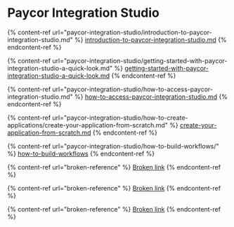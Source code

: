 # Paycor Integration Studio



{% content-ref url="paycor-integration-studio/introduction-to-paycor-integration-studio.md" %}
[introduction-to-paycor-integration-studio.md](paycor-integration-studio/introduction-to-paycor-integration-studio.md)
{% endcontent-ref %}

{% content-ref url="paycor-integration-studio/getting-started-with-paycor-integration-studio-a-quick-look.md" %}
[getting-started-with-paycor-integration-studio-a-quick-look.md](paycor-integration-studio/getting-started-with-paycor-integration-studio-a-quick-look.md)
{% endcontent-ref %}

{% content-ref url="paycor-integration-studio/how-to-access-paycor-integration-studio.md" %}
[how-to-access-paycor-integration-studio.md](paycor-integration-studio/how-to-access-paycor-integration-studio.md)
{% endcontent-ref %}

{% content-ref url="paycor-integration-studio/how-to-create-applications/create-your-application-from-scratch.md" %}
[create-your-application-from-scratch.md](paycor-integration-studio/how-to-create-applications/create-your-application-from-scratch.md)
{% endcontent-ref %}

{% content-ref url="paycor-integration-studio/how-to-build-workflows/" %}
[how-to-build-workflows](paycor-integration-studio/how-to-build-workflows/)
{% endcontent-ref %}

{% content-ref url="broken-reference" %}
[Broken link](broken-reference)
{% endcontent-ref %}

{% content-ref url="broken-reference" %}
[Broken link](broken-reference)
{% endcontent-ref %}

{% content-ref url="broken-reference" %}
[Broken link](broken-reference)
{% endcontent-ref %}
